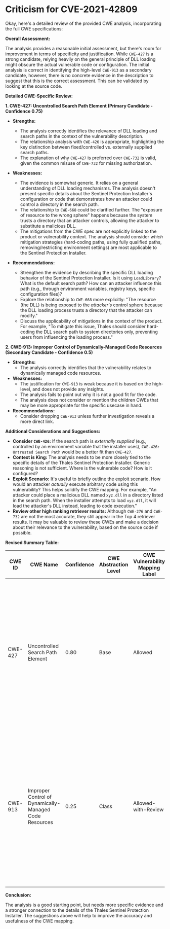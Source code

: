 # Criticism for CVE-2021-42809

Okay, here's a detailed review of the provided CWE analysis, incorporating the full CWE specifications:

**Overall Assessment:**

The analysis provides a reasonable initial assessment, but there's room for improvement in terms of specificity and justification. While `CWE-427` is a strong candidate, relying heavily on the general principle of DLL loading might obscure the actual vulnerable code or configuration. The initial analysis is correct in identifying the high-level `CWE-913` as a secondary candidate, however, there is no concrete evidence in the description to suggest that this is the correct assessment. This can be validated by looking at the source code.

**Detailed CWE-Specific Review:**

**1. CWE-427: Uncontrolled Search Path Element (Primary Candidate - Confidence 0.75)**

*   **Strengths:**
    *   The analysis correctly identifies the relevance of DLL loading and search paths in the context of the vulnerability description.
    *   The relationship analysis with `CWE-426` is appropriate, highlighting the key distinction between fixed/controlled vs. externally supplied search paths.
    *   The explanation of why `CWE-427` is preferred over `CWE-732` is valid, given the common misuse of `CWE-732` for missing authorization.
*   **Weaknesses:**
    *   The evidence is somewhat generic. It relies on a general understanding of DLL loading mechanisms. The analysis doesn't present specific details about the Sentinel Protection Installer's configuration or code that demonstrates *how* an attacker could control a directory in the search path.
    *   The relationship to `CWE-668` could be clarified further. The "exposure of resource to the wrong sphere" happens because the system trusts a directory that an attacker controls, allowing the attacker to substitute a malicious DLL.
    *   The mitigations from the CWE spec are not explicitly linked to the product or vulnerability context. The analysis should consider *which* mitigation strategies (hard-coding paths, using fully qualified paths, removing/restricting environment settings) are most applicable to the Sentinel Protection Installer.

*   **Recommendations:**
    *   Strengthen the evidence by describing the specific DLL loading behavior of the Sentinel Protection Installer. Is it using `LoadLibrary`? What is the default search path?  How can an attacker influence this path (e.g., through environment variables, registry keys, specific configuration files)?
    *   Explore the relationship to `CWE-668` more explicitly: "The resource (the DLL) is being exposed to the *attacker's* control sphere because the DLL loading process trusts a directory that the attacker can modify."
    *   Discuss the applicability of mitigations in the context of the product. For example, "To mitigate this issue, Thales should consider hard-coding the DLL search path to system directories only, preventing users from influencing the loading process."

**2. CWE-913: Improper Control of Dynamically-Managed Code Resources (Secondary Candidate - Confidence 0.5)**

*   **Strengths:**
    *   The analysis correctly identifies that the vulnerability relates to dynamically managed code resources.
*   **Weaknesses:**
    *   The justification for `CWE-913` is weak because it is based on the high-level, and does not provide any insights.
    *   The analysis fails to point out why it is not a good fit for the code.
    *   The analysis does not consider or mention the children CWEs that may be more appropriate for the specific usecase in hand.
*   **Recommendations:**
    *   Consider dropping `CWE-913` unless further investigation reveals a more direct link.

**Additional Considerations and Suggestions:**

*   **Consider `CWE-426`:** If the search path is *externally supplied* (e.g., controlled by an environment variable that the installer uses), `CWE-426: Untrusted Search Path` would be a better fit than `CWE-427`.
*   **Context is King:** The analysis needs to be more closely tied to the specific details of the Thales Sentinel Protection Installer.  Generic reasoning is not sufficient.  Where is the vulnerable code? How is it configured?
*   **Exploit Scenario:**  It's useful to briefly outline the exploit scenario. How would an attacker *actually* execute arbitrary code using this vulnerability?  This helps solidify the CWE mapping. For example, "An attacker could place a malicious DLL named `xyz.dll` in a directory listed in the search path. When the installer attempts to load `xyz.dll`, it will load the attacker's DLL instead, leading to code execution."
*   **Review other high ranking retriever results:** Although `CWE-276` and `CWE-732` are not the most accurate, they still appear in the Top 4 retriever results. It may be valuable to review these CWEs and make a decision about their relevance to the vulnerability, based on the source code if possible.

**Revised Summary Table:**

| CWE ID | CWE Name | Confidence | CWE Abstraction Level | CWE Vulnerability Mapping Label | CWE-Vulnerability Mapping Notes |
|---|---|---|---|---|---|
| CWE-427 | Uncontrolled Search Path Element | 0.80 | Base | Allowed | Primary CWE: The product uses a fixed or controlled search path to find resources, but one or more locations in that path can be under the control of unintended actors. *Requires stronger evidence of controlled but vulnerable search path*.  |
| CWE-913 | Improper Control of Dynamically-Managed Code Resources | 0.25 | Class | Allowed-with-Review | Secondary CWE: The product does not properly restrict reading from or writing to dynamically-managed code resources such as variables, objects, classes, attributes, functions, or executable instructions or statements. *Not well justified; consider dropping*.  |

**Conclusion:**

The analysis is a good starting point, but needs more specific evidence and a stronger connection to the details of the Thales Sentinel Protection Installer. The suggestions above will help to improve the accuracy and usefulness of the CWE mapping.